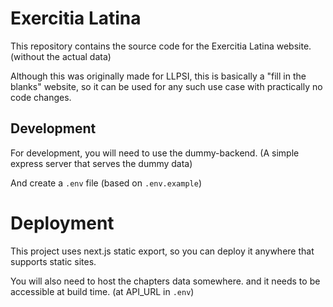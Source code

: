 # Exercitia Latina

This repository contains the source code for the Exercitia Latina website. (without the actual data)


Although this was originally made for LLPSI, this is basically a "fill in the blanks" website, so it can be used for any such use case with practically no code changes.

## Development

For development, you will need to use the dummy-backend. (A simple express server that serves the dummy data)

And create a `.env` file (based on `.env.example`)

# Deployment

This project uses next.js static export, so you can deploy it anywhere that supports static sites.

You will also need to host the chapters data somewhere. and it needs to be accessible at build time. (at API_URL in `.env`)